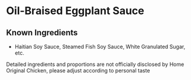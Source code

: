 # Oil-Braised Eggplant Sauce

## Known Ingredients
- Haitian Soy Sauce, Steamed Fish Soy Sauce, White Granulated Sugar, etc.

Detailed ingredients and proportions are not officially disclosed by Home Original Chicken, please adjust according to personal taste